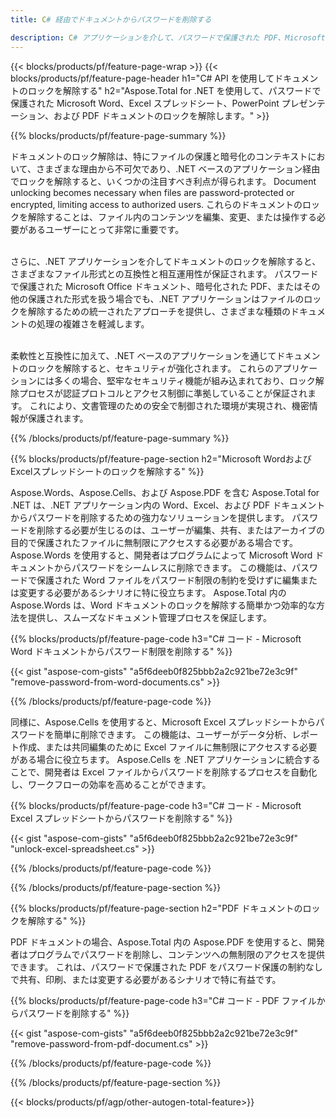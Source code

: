 ```yaml
---
title: C# 経由でドキュメントからパスワードを削除する 

description: C# アプリケーションを介して、パスワードで保護された PDF、Microsoft Word ファイル、Excel スプレッドシート、PowerPoint プレゼンテーション ファイルのロックを解除します。
---
```


{{< blocks/products/pf/feature-page-wrap >}}
{{< blocks/products/pf/feature-page-header h1="C# API を使用してドキュメントのロックを解除する" h2="Aspose.Total for .NET を使用して、パスワードで保護された Microsoft Word、Excel スプレッドシート、PowerPoint プレゼンテーション、および PDF ドキュメントのロックを解除します。" >}}

{{% blocks/products/pf/feature-page-summary %}}

ドキュメントのロック解除は、特にファイルの保護と暗号化のコンテキストにおいて、さまざまな理由から不可欠であり、.NET ベースのアプリケーション経由でロックを解除すると、いくつかの注目すべき利点が得られます。 Document unlocking becomes necessary when files are password-protected or encrypted, limiting access to authorized users. これらのドキュメントのロックを解除することは、ファイル内のコンテンツを編集、変更、または操作する必要があるユーザーにとって非常に重要です。 <br /><br />

さらに、.NET アプリケーションを介してドキュメントのロックを解除すると、さまざまなファイル形式との互換性と相互運用性が保証されます。 パスワードで保護された Microsoft Office ドキュメント、暗号化された PDF、またはその他の保護された形式を扱う場合でも、.NET アプリケーションはファイルのロックを解除するための統一されたアプローチを提供し、さまざまな種類のドキュメントの処理の複雑さを軽減します。<br /><br />

柔軟性と互換性に加えて、.NET ベースのアプリケーションを通じてドキュメントのロックを解除すると、セキュリティが強化されます。 これらのアプリケーションには多くの場合、堅牢なセキュリティ機能が組み込まれており、ロック解除プロセスが認証プロトコルとアクセス制御に準拠していることが保証されます。 これにより、文書管理のための安全で制御された環境が実現され、機密情報が保護されます。

{{% /blocks/products/pf/feature-page-summary  %}}

{{% blocks/products/pf/feature-page-section  h2="Microsoft WordおよびExcelスプレッドシートのロックを解除する" %}}

Aspose.Words、Aspose.Cells、および Aspose.PDF を含む Aspose.Total for .NET は、.NET アプリケーション内の Word、Excel、および PDF ドキュメントからパスワードを削除するための強力なソリューションを提供します。 パスワードを削除する必要が生じるのは、ユーザーが編集、共有、またはアーカイブの目的で保護されたファイルに無制限にアクセスする必要がある場合です。<br />
Aspose.Words を使用すると、開発者はプログラムによって Microsoft Word ドキュメントからパスワードをシームレスに削除できます。 この機能は、パスワードで保護された Word ファイルをパスワード制限の制約を受けずに編集または変更する必要があるシナリオに特に役立ちます。 Aspose.Total 内の Aspose.Words は、Word ドキュメントのロックを解除する簡単かつ効率的な方法を提供し、スムーズなドキュメント管理プロセスを保証します。

{{% blocks/products/pf/feature-page-code h3="C# コード - Microsoft Word ドキュメントからパスワード制限を削除する" %}}

{{< gist "aspose-com-gists" "a5f6deeb0f825bbb2a2c921be72e3c9f" "remove-password-from-word-documents.cs" >}}

{{% /blocks/products/pf/feature-page-code  %}}

同様に、Aspose.Cells を使用すると、Microsoft Excel スプレッドシートからパスワードを簡単に削除できます。 この機能は、ユーザーがデータ分析、レポート作成、または共同編集のために Excel ファイルに無制限にアクセスする必要がある場合に役立ちます。 Aspose.Cells を .NET アプリケーションに統合することで、開発者は Excel ファイルからパスワードを削除するプロセスを自動化し、ワークフローの効率を高めることができます。

{{% blocks/products/pf/feature-page-code h3="C# コード - Microsoft Excel スプレッドシートからパスワードを削除する" %}}

{{< gist "aspose-com-gists" "a5f6deeb0f825bbb2a2c921be72e3c9f" "unlock-excel-spreadsheet.cs" >}}

{{% /blocks/products/pf/feature-page-code  %}}

{{% /blocks/products/pf/feature-page-section %}}

{{% blocks/products/pf/feature-page-section  h2="PDF ドキュメントのロックを解除する" %}}

PDF ドキュメントの場合、Aspose.Total 内の Aspose.PDF を使用すると、開発者はプログラムでパスワードを削除し、コンテンツへの無制限のアクセスを提供できます。 これは、パスワードで保護された PDF をパスワード保護の制約なしで共有、印刷、または変更する必要があるシナリオで特に有益です。

{{% blocks/products/pf/feature-page-code h3="C# コード - PDF ファイルからパスワードを削除する" %}}

{{< gist "aspose-com-gists" "a5f6deeb0f825bbb2a2c921be72e3c9f" "remove-password-from-pdf-document.cs" >}}

{{% /blocks/products/pf/feature-page-code  %}}

{{% /blocks/products/pf/feature-page-section %}}

{{< blocks/products/pf/agp/other-autogen-total-feature>}}